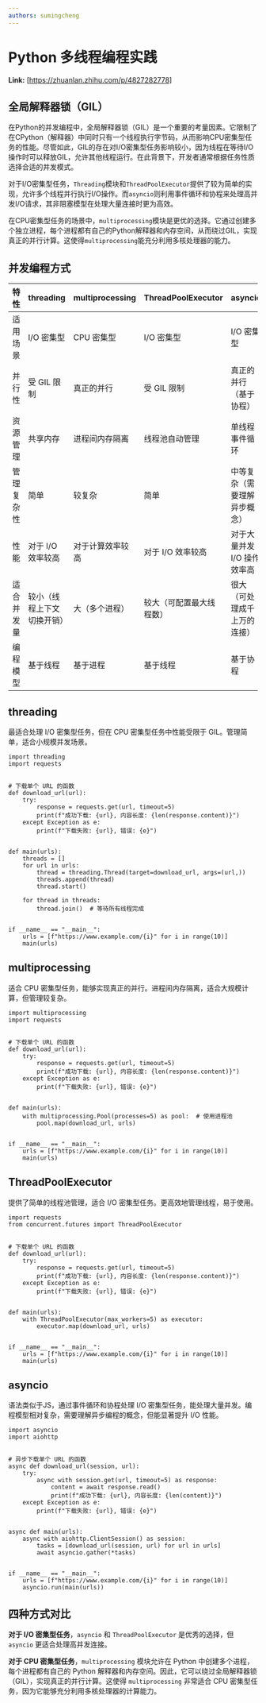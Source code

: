 ```yaml
---
authors: sumingcheng
---
```

# Python 多线程编程实践



 **Link:** [https://zhuanlan.zhihu.com/p/4827282778]

## 全局解释器锁（GIL）  

在Python的并发编程中，全局解释器锁（GIL）是一个重要的考量因素。它限制了在CPython（解释器）中同时只有一个线程执行字节码，从而影响CPU密集型任务的性能。尽管如此，GIL的存在对I/O密集型任务影响较小，因为线程在等待I/O操作时可以释放GIL，允许其他线程运行。在此背景下，开发者通常根据任务性质选择合适的并发模式。

对于I/O密集型任务，`Threading`模块和`ThreadPoolExecutor`提供了较为简单的实现，允许多个线程并行执行I/O操作。而`asyncio`则利用事件循环和协程来处理高并发I/O请求，其非阻塞模型在处理大量连接时更为高效。

在CPU密集型任务的场景中，`multiprocessing`模块是更优的选择。它通过创建多个独立进程，每个进程都有自己的Python解释器和内存空间，从而绕过GIL，实现真正的并行计算。这使得`multiprocessing`能充分利用多核处理器的能力。

## 并发编程方式  

| 特性 | threading | multiprocessing | ThreadPoolExecutor | asyncio |
| --- | --- | --- | --- | --- |
| 适用场景 | I/O 密集型 | CPU 密集型 | I/O 密集型 | I/O 密集型 |
| 并行性 | 受 GIL 限制 | 真正的并行 | 受 GIL 限制 | 真正的并行（基于协程） |
| 资源管理 | 共享内存 | 进程间内存隔离 | 线程池自动管理 | 单线程事件循环 |
| 管理复杂性 | 简单 | 较复杂 | 简单 | 中等复杂（需要理解异步概念） |
| 性能 | 对于 I/O 效率较高 | 对于计算效率较高 | 对于 I/O 效率较高 | 对于大量并发 I/O 操作效率高 |
| 适合并发量 | 较小（线程上下文切换开销） | 大（多个进程） | 较大（可配置最大线程数） | 很大（可处理成千上万的连接） |
| 编程模型 | 基于线程 | 基于进程 | 基于线程 | 基于协程 |

## threading  

最适合处理 I/O 密集型任务，但在 CPU 密集型任务中性能受限于 GIL。管理简单，适合小规模并发场景。

```
import threading
import requests
​
​
# 下载单个 URL 的函数
def download_url(url):
    try:
        response = requests.get(url, timeout=5)
        print(f"成功下载: {url}, 内容长度: {len(response.content)}")
    except Exception as e:
        print(f"下载失败: {url}, 错误: {e}")
​
​
def main(urls):
    threads = []
    for url in urls:
        thread = threading.Thread(target=download_url, args=(url,))
        threads.append(thread)
        thread.start()
​
    for thread in threads:
        thread.join()  # 等待所有线程完成
​
​
if __name__ == "__main__":
    urls = [f"https://www.example.com/{i}" for i in range(10)]
    main(urls)
```
## multiprocessing  

适合 CPU 密集型任务，能够实现真正的并行。进程间内存隔离，适合大规模计算，但管理较复杂。

```
import multiprocessing
import requests
​
​
# 下载单个 URL 的函数
def download_url(url):
    try:
        response = requests.get(url, timeout=5)
        print(f"成功下载: {url}, 内容长度: {len(response.content)}")
    except Exception as e:
        print(f"下载失败: {url}, 错误: {e}")
​
​
def main(urls):
    with multiprocessing.Pool(processes=5) as pool:  # 使用进程池
        pool.map(download_url, urls)
​
​
if __name__ == "__main__":
    urls = [f"https://www.example.com/{i}" for i in range(10)]
    main(urls)
```
## ThreadPoolExecutor  

提供了简单的线程池管理，适合 I/O 密集型任务。更高效地管理线程，易于使用。

```
import requests
from concurrent.futures import ThreadPoolExecutor
​
​
# 下载单个 URL 的函数
def download_url(url):
    try:
        response = requests.get(url, timeout=5)
        print(f"成功下载: {url}, 内容长度: {len(response.content)}")
    except Exception as e:
        print(f"下载失败: {url}, 错误: {e}")
​
​
def main(urls):
    with ThreadPoolExecutor(max_workers=5) as executor:
        executor.map(download_url, urls)
​
​
if __name__ == "__main__":
    urls = [f"https://www.example.com/{i}" for i in range(10)]
    main(urls)
```
## asyncio  

语法类似于JS，通过事件循环和协程处理 I/O 密集型任务，能处理大量并发。编程模型相对复杂，需要理解异步编程的概念，但能显著提升 I/O 性能。

```
import asyncio
import aiohttp
​
​
# 异步下载单个 URL 的函数
async def download_url(session, url):
    try:
        async with session.get(url, timeout=5) as response:
            content = await response.read()
            print(f"成功下载: {url}, 内容长度: {len(content)}")
    except Exception as e:
        print(f"下载失败: {url}, 错误: {e}")
​
​
async def main(urls):
    async with aiohttp.ClientSession() as session:
        tasks = [download_url(session, url) for url in urls]
        await asyncio.gather(*tasks)
​
​
if __name__ == "__main__":
    urls = [f"https://www.example.com/{i}" for i in range(10)]
    asyncio.run(main(urls))
```
## 四种方式对比  

**对于 I/O 密集型任务**，`asyncio` 和 `ThreadPoolExecutor` 是优秀的选择，但 `asyncio` 更适合处理高并发连接。

**对于 CPU 密集型任务**，`multiprocessing` 模块允许在 Python 中创建多个进程，每个进程都有自己的 Python 解释器和内存空间。因此，它可以绕过全局解释器锁（GIL），实现真正的并行计算。这使得 `multiprocessing` 非常适合 CPU 密集型任务，因为它能够充分利用多核处理器的计算能力。

